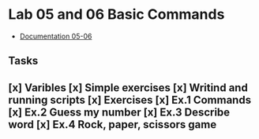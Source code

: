 # Lab 05 and 06 Basic Commands
- [Documentation 05-06](https://github.com/Kyleann/AGH-Operating_Systems/files/10097371/05.and.06.Variables.and.instructions.pdf)

## Tasks
[x] Varibles
[x] Simple exercises 
[x] Writind and running scripts
[x] Exercises 
  [x] Ex.1 Commands
  [x] Ex.2 Guess my number 
  [x] Ex.3 Describe word 
  [x] Ex.4 Rock, paper, scissors game
----------------------------------------------------------
